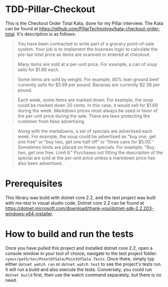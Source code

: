# TDD-Pillar-Checkout
This is the Checkout Order Total Kata, done for my Pillar interview. The Kata can be found at https://github.com/PillarTechnology/kata-checkout-order-total. It's description is as follows:
>You have been contracted to write part of a grocery point-of-sale system. Your job is to implement the business logic to calculate the pre-tax total price as items are scanned or entered at checkout.
>
>Many items are sold at a per-unit price. For example, a can of soup sells for $1.89 each.
>
>Some items are sold by weight. For example, 80% lean ground beef currently sells for $5.99 per pound. Bananas are currently $2.38 per pound.

>Each week, some items are marked down. For example, the soup could be marked down 20 cents. In this case, it would sell for $1.69 during the week. Markdown prices must always be used in favor of the per-unit price during the sale. There are laws protecting the customer from false advertising.

>Along with the markdowns, a set of specials are advertised each week. For example, the soup could be advertised as "buy one, get one free" or "buy two, get one half off" or "three cans for $5.00." Sometimes limits are placed on these specials. For example, "Buy two, get one free. Limit 6." Purchases not fitting the description of the special are sold at the per-unit price unless a markdown price has also been advertised.

# Prerequisites
This library was build with dotnet core 2.2, and the test project was built with ms-test in visual studio code.
Dotnet core 2.2 can be found at https://dotnet.microsoft.com/download/thank-you/dotnet-sdk-2.2.203-windows-x64-installer.

# How to build and run the tests
Once you have pulled this project and installed dotnet core 2.2, open a console window in your tool of choice, navigate to the test project folder: `<your/path/to>/PointOfSale/PointOfSale.Tests`. Once there, simply typ either `dotnet watch run` or `dotnet watch test` to see the project's tests run. It will run a build and also execute the tests. Conversely, you could run `dotnet build` first, then use the watch command separately, but there is no need.
